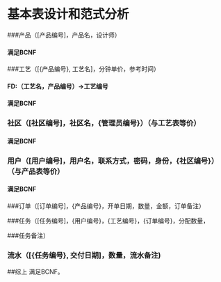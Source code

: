 # 基本表设计和范式分析

###产品（[产品编号]，产品名，设计师）

#### 满足BCNF



###工艺（[{产品编号}, 工艺名]，分钟单价，参考时间）

#### FD:（工艺名，产品编号）->工艺编号

#### 满足BCNF

###

### 社区（[社区编号]，社区名，{管理员编号}）（与工艺表等价）

#### 满足BCNF



### 用户（[用户编号]，用户名，联系方式，密码，身份，{社区编号}）（与产品表等价）

#### 满足BCNF



###订单（[订单编号]，{产品编号}，开单日期，数量，金额，订单备注）



###任务（[任务编号]，{用户编号}，{工艺编号}，{订单编号}，分配数量，

###任务备注）



### 流水（[{任务编号}, 交付日期]，数量，流水备注)



##综上 满足BCNF。